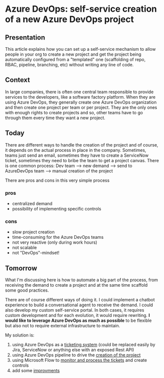 # Azure DevOps: self-service creation of a new Azure DevOps project

## Presentation

This article explains how you can set up a self-service mechanism to allow people in your org to create a new project and get the project being automatically configured from a "templated" one (scaffolding of repo, RBAC, pipeline, branching, etc) without writing any line of code.

## Context

In large companies, there is often one central team responsible to provide services to the developers, like a software factory platform. When they are using Azure DevOps, they generally create one Azure DevOps organization and then create one project per team or per project. They are the only ones with enough rights to create projects and so, other teams have to go through them every time they want a new project.

## Today

There are different ways to handle the creation of the project and of course, it depends on the actual process in place in the company. Sometimes, teams just send an email, sometimes they have to create a ServiceNow ticket, sometimes they need to bribe the team to get a project canvas. There is one common process:
Dev team --> new demand --> send to AzureDevOps team --> manual creation of the project

There are pros and cons in this very simple process

### pros

- centralized demand
- possibility of implementing specific controls

### cons

- slow project creation
- time-consuming for the Azure DevOps teams
- not very reactive (only during work hours)
- not scalable
- not "DevOps"-mindset!

## Tomorrow

What I'm discussing here is how to automate a big part of the process, from receiving the demand to create a project and at the same time scaffold some good practices.

There are of course different ways of doing it. I could implement a chatbot experience to build a conversational agent to receive the demand. I could also develop my custom self-service portal. In both cases, it requires custom development and for each evolution, it would require rewriting. **I would like to leverage Azure DevOps as much as possible** to be flexible but also not to require external infrastructure to maintain.

My solution is:

1. using Azure DevOps as a [ticketing system](./ticketing/readme.md) (could be replaced easily by Jira, ServiceNow or anything else with an exposed Rest API)
2. using Azure DevOps pipeline to drive the [creation of the project](./creation/readme.md)
3. using Microsoft Flow to [monitor and process the tickets](./processing/readme.md) and create controls
4. add some [improvments](./improvements/readme.md)
